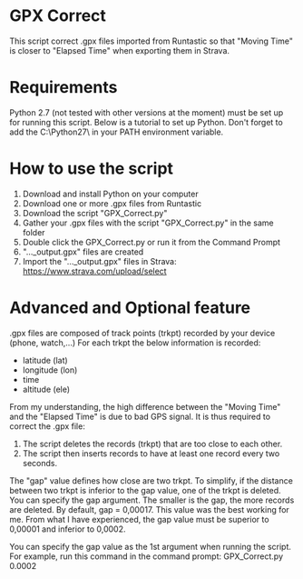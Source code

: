 # GPX Correct
This script correct .gpx files imported from Runtastic so that "Moving Time" is closer to "Elapsed Time" when exporting them in Strava.

# Requirements
Python 2.7 (not tested with other versions at the moment) must be set up for running this script. Below is a tutorial to set up Python.
Don't forget to add the C:\Python27\ in your PATH environment variable.

# How to use the script
1. Download and install Python on your computer
2. Download one or more .gpx files from Runtastic
3. Download the script "GPX_Correct.py"
4. Gather your .gpx files with the script "GPX_Correct.py" in the same folder
5. Double click the GPX_Correct.py or run it from the Command Prompt
6. "..._output.gpx" files are created
7. Import the "..._output.gpx" files in Strava: https://www.strava.com/upload/select

# Advanced and Optional feature
.gpx files are composed of track points (trkpt) recorded by your device (phone, watch,...)
For each trkpt the below information is recorded:
- latitude (lat)
- longitude (lon)
- time
- altitude (ele)

From my understanding, the high difference between the "Moving Time" and the "Elapsed Time" is due to bad GPS signal. It is thus required to correct the .gpx file:
1. The script deletes the records (trkpt) that are too close to each other. 
2. The script then inserts records to have at least one record every two seconds.

The "gap" value defines how close are two trkpt. To simplify, if the distance between two trkpt is inferior to the gap value, one of the trkpt is deleted. You can specify the gap argument. The smaller is the gap, the more records are deleted. 
By default, gap = 0,00017. This value was the best working for me.
From what I have experienced, the gap value must be superior to 0,00001 and inferior to 0,0002.

You can specify the gap value as the 1st argument when running the script.
For example, run this command in the command prompt: GPX_Correct.py 0.0002



